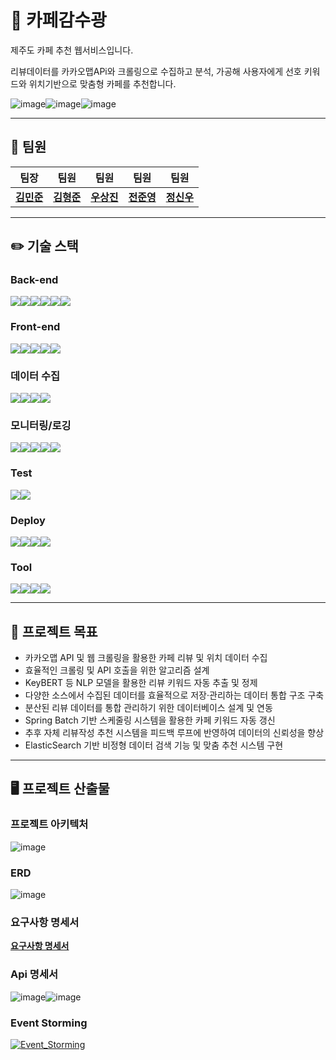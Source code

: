 # 🍊 카페감수광

제주도 카페 추천 웹서비스입니다.

리뷰데이터를 카카오맵APi와 크롤링으로 수집하고 분석, 가공해 
사용자에게 선호 키워드와 위치기반으로 맞춤형 카페를 추천합니다.

![image](https://github.com/user-attachments/assets/42733447-92d6-4382-ad44-e31ba195578a)![image](https://github.com/user-attachments/assets/2a52843a-30cf-4711-8424-8ced6892d786)![image](https://github.com/user-attachments/assets/1e41d0b3-093c-4307-94a7-942c73ae8e5b)

---

## 👥 팀원

| 팀장 | 팀원 | 팀원 | 팀원 | 팀원 |
|:---:|:---:|:---:|:---:|:---:|
| [**김민준**](https://github.com/UncleSamsun) | [**김형준**](https://github.com/kimnoca) | [**우상진**](https://github.com/SangJin521) | [**전준영**](https://github.com/Isonade2) | [**정신우**](https://github.com/cupokki) |

---

## ✏️ 기술 스택

### Back-end
<img src="https://img.shields.io/badge/java-FC4C02?style=for-the-badge&logo=java&logoColor=white"><img src="https://img.shields.io/badge/Spring_Boot-6DB33F?style=for-the-badge&logo=SpringBoot&logoColor=white"><img src="https://img.shields.io/badge/Spring_Security-6DB33F?style=for-the-badge&logo=SpringSecurity&logoColor=white"><img src="https://img.shields.io/badge/MySQL-4479A1?style=for-the-badge&logo=MySQL&logoColor=white"><img src="https://img.shields.io/badge/elasticsearch-005571?style=for-the-badge&logo=elastic&logoColor=white"><img src="https://img.shields.io/badge/redis-FF4438?style=for-the-badge&logo=redis&logoColor=white">

### Front-end
<img src="https://img.shields.io/badge/react-61DAFB?style=for-the-badge&logo=react&logoColor=white"><img src="https://img.shields.io/badge/typescript-3178C6?style=for-the-badge&logo=typescript&logoColor=white"><img src="https://img.shields.io/badge/tailwindcss-06B6D4?style=for-the-badge&logo=tailwindcss&logoColor=white"><img src="https://img.shields.io/badge/v0-000000?style=for-the-badge&logo=v0&logoColor=white"><img src="https://img.shields.io/badge/nextdotjs-000000?style=for-the-badge&logo=nextdotjs&logoColor=white">

### 데이터 수집
<img src="https://img.shields.io/badge/python-3776AB?style=for-the-badge&logo=python&logoColor=white"><img src="https://img.shields.io/badge/selenium-43B02A?style=for-the-badge&logo=selenium&logoColor=white"><img src="https://img.shields.io/badge/keybert-000080?style=for-the-badge&logo=keybert&logoColor=white"><img src="https://img.shields.io/badge/fastapi-009688?style=for-the-badge&logo=fastapi&logoColor=white">

### 모니터링/로깅
<img src="https://img.shields.io/badge/prometheus-E6522C?style=for-the-badge&logo=prometheus&logoColor=white"><img src="https://img.shields.io/badge/grafana-F46800?style=for-the-badge&logo=grafana&logoColor=white"><img src="https://img.shields.io/badge/elasticsearch-005571?style=for-the-badge&logo=elastic&logoColor=white"><img src="https://img.shields.io/badge/logstash-005571?style=for-the-badge&logo=logstash&logoColor=white"><img src="https://img.shields.io/badge/kibana-005571?style=for-the-badge&logo=kibana&logoColor=white">

### Test
<img src="https://img.shields.io/badge/JUnit5-25A162?style=for-the-badge&logo=JUnit5&logoColor=white"><img src="https://img.shields.io/badge/mockito-009639?style=for-the-badge&logo=mockito&logoColor=white">

### Deploy
<img src="https://img.shields.io/badge/DOCKER-2496ED?style=for-the-badge&logo=docker&logoColor=white"><img src="https://img.shields.io/badge/Github_Actions-2088FF?style=for-the-badge&logo=GithubActions&logoColor=white"><img src="https://img.shields.io/badge/amazon_ec2-FF9900?style=for-the-badge&logo=amazon_ec2&logoColor=white"><img src="https://img.shields.io/badge/Amazon_S3-569A31?style=for-the-badge&logo=AmazonS3&logoColor=white">

### Tool
<img src="https://img.shields.io/badge/DISCORD-5865F2?style=for-the-badge&logo=discord&logoColor=white"><img src="https://img.shields.io/badge/NOTION-FFFFFF?style=for-the-badge&logo=notion&logoColor=black"><img src="https://img.shields.io/badge/Github-000000?style=for-the-badge&logo=Github&logoColor=white"/><img src="https://img.shields.io/badge/Postman-FF6C37?style=for-the-badge&logo=Postman&logoColor=white"/>

---

## 📜 프로젝트 목표
- 카카오맵 API 및 웹 크롤링을 활용한 카페 리뷰 및 위치 데이터 수집
- 효율적인 크롤링 및 API 호출을 위한 알고리즘 설계
- KeyBERT 등 NLP 모델을 활용한 리뷰 키워드 자동 추출 및 정제
- 다양한 소스에서 수집된 데이터를 효율적으로 저장·관리하는 데이터 통합 구조 구축
- 분산된 리뷰 데이터를 통합 관리하기 위한 데이터베이스 설계 및 연동
- Spring Batch 기반 스케줄링 시스템을 활용한 카페 키워드 자동 갱신
- 추후 자체 리뷰작성 추천 시스템을 피드백 루프에 반영하여 데이터의 신뢰성을 향상
- ElasticSearch 기반 비정형 데이터 검색 기능 및 맞춤 추천 시스템 구현

---

## 🖥️ 프로젝트 산출물

### 프로젝트 아키텍처
![image](https://github.com/user-attachments/assets/a9d162cf-c301-4e96-a308-370a888e3276)

### ERD
![image](https://github.com/user-attachments/assets/3913ece2-740c-4089-a150-a91161f1dee8)

### 요구사항 명세서
[**요구사항 명세서**](https://docs.google.com/document/d/1OxWfz5IGUoFpj1_MYIm7_L5nPWUDz5VSTac7fVRSCOc/edit?tab=t.0#heading=h.koem1lbflcn6)

### Api 명세서
![image](https://github.com/user-attachments/assets/1c43cbe5-9767-4e65-a0fc-84d426c6ce34)![image](https://github.com/user-attachments/assets/479d123e-fa85-4491-b903-95395b80b49f)

### Event Storming
[![Event_Storming](https://github.com/user-attachments/assets/f904d42d-b5de-4fda-b698-cb3c51d66025)](https://miro.com/app/board/uXjVI3UePNY=/?moveToWidget=3458764627874125631&cot=14)
